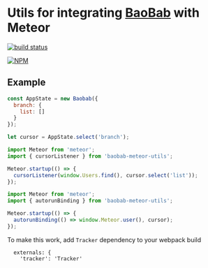 # Utils for integrating [BaoBab](https://github.com/Yomguithereal/baobab) with Meteor

[![build status](https://secure.travis-ci.org/hung-phan/baobab-meteor-utils.svg)](http://travis-ci.org/hung-phan/baobab-meteor-utils/)

[![NPM](https://nodei.co/npm/baobab-meteor-utils.png?downloads=true)](https://nodei.co/npm/baobab-meteor-utils/)

## Example

```javascript
const AppState = new Baobab({
  branch: {
    list: []
  }
});

let cursor = AppState.select('branch');
```

```javascript
import Meteor from 'meteor';
import { cursorListener } from 'baobab-meteor-utils';

Meteor.startup(() => {
  cursorListener(window.Users.find(), cursor.select('list'));
});
```

```javascript
import Meteor from 'meteor';
import { autorunBinding } from 'baobab-meteor-utils';

Meteor.startup(() => {
  autorunBinding(() => window.Meteor.user(), cursor);
});
```

To make this work, add `Tracker` dependency to your webpack build

```
  externals: {
    'tracker': 'Tracker'
```
